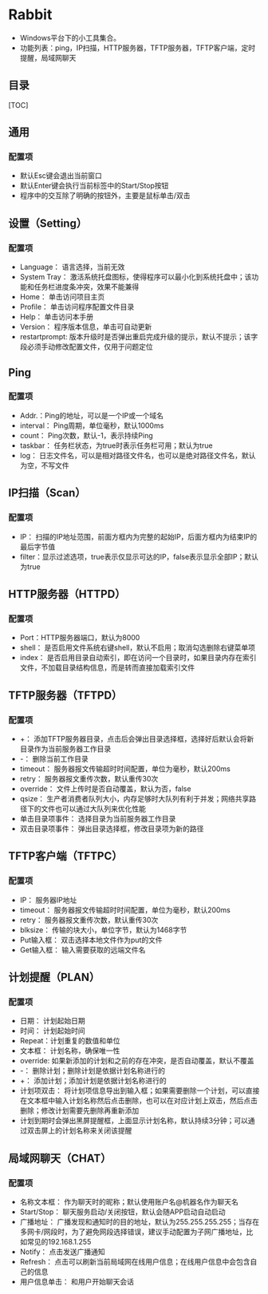 # Rabbit
- Windows平台下的小工具集合。
- 功能列表：ping，IP扫描，HTTP服务器，TFTP服务器，TFTP客户端，定时提醒，局域网聊天

## 目录
[TOC]

## 通用
### 配置项
- 默认Esc键会退出当前窗口
- 默认Enter键会执行当前标签中的Start/Stop按钮
- 程序中的交互除了明确的按钮外，主要是鼠标单击/双击

## 设置（Setting）
### 配置项
- Language： 语言选择，当前无效
- System Tray： 激活系统托盘图标，使得程序可以最小化到系统托盘中；该功能和任务栏进度条冲突，效果不能兼得
- Home： 单击访问项目主页
- Profile： 单击访问程序配置文件目录
- Help： 单击访问本手册
- Version： 程序版本信息，单击可自动更新
- restartprompt: 版本升级时是否弹出重启完成升级的提示，默认不提示；该字段必须手动修改配置文件，仅用于问题定位

## Ping
### 配置项
- Addr.：Ping的地址，可以是一个IP或一个域名
- interval： Ping周期，单位毫秒，默认1000ms
- count： Ping次数，默认-1，表示持续Ping
- taskbar： 任务栏状态，为true时表示任务栏可用；默认为true
- log： 日志文件名，可以是相对路径文件名，也可以是绝对路径文件名，默认为空，不写文件

## IP扫描（Scan）
### 配置项
- IP： 扫描的IP地址范围，前面方框内为完整的起始IP，后面方框内为结束IP的最后字节值
- filter：显示过滤选项，true表示仅显示可达的IP，false表示显示全部IP；默认为true

## HTTP服务器（HTTPD）
### 配置项
- Port：HTTP服务器端口，默认为8000
- shell： 是否启用文件系统右键shell，默认不启用；取消勾选删除右键菜单项
- index： 是否启用目录自动索引，即在访问一个目录时，如果目录内存在索引文件，不加载目录结构信息，而是转而直接加载索引文件

## TFTP服务器（TFTPD）
### 配置项
- +： 添加TFTP服务器目录，点击后会弹出目录选择框，选择好后默认会将新目录作为当前服务器工作目录
- -： 删除当前工作目录
- timeout： 服务器报文传输超时时间配置，单位为毫秒，默认200ms
- retry： 服务器报文重传次数，默认重传30次
- override： 文件上传时是否自动覆盖，默认为否，false
- qsize： 生产者消费者队列大小，内存足够时大队列有利于并发；网络共享路径下的文件也可以通过大队列来优化性能
- 单击目录项事件： 选择目录为当前服务器工作目录
- 双击目录项事件： 弹出目录选择框，修改目录项为新的路径

## TFTP客户端（TFTPC）
### 配置项
- IP： 服务器IP地址
- timeout： 服务器报文传输超时时间配置，单位为毫秒，默认200ms
- retry： 服务器报文重传次数，默认重传30次
- blksize： 传输的块大小，单位字节，默认为1468字节
- Put输入框： 双击选择本地文件作为put的文件
- Get输入框： 输入需要获取的远端文件名

## 计划提醒（PLAN）
### 配置项
- 日期： 计划起始日期
- 时间： 计划起始时间
- Repeat：计划重复的数值和单位
- 文本框： 计划名称，确保唯一性
- override: 如果新添加的计划和之前的存在冲突，是否自动覆盖，默认不覆盖
- -： 删除计划；删除计划是依据计划名称进行的
- +： 添加计划；添加计划是依据计划名称进行的
- 计划项双击： 将计划项信息导出到输入框；如果需要删除一个计划，可以直接在文本框中输入计划名称然后点击删除，也可以在对应计划上双击，然后点击删除；修改计划需要先删除再重新添加
- 计划到期时会弹出黑屏提醒框，上面显示计划名称，默认持续3分钟；可以通过双击屏上的计划名称来关闭该提醒

## 局域网聊天（CHAT）
### 配置项
- 名称文本框： 作为聊天时的昵称；默认使用账户名@机器名作为聊天名
- Start/Stop： 聊天服务启动/关闭按钮，默认会随APP启动自动启动
- 广播地址： 广播发现和通知时的目的地址，默认为255.255.255.255；当存在多网卡/网段时，为了避免网段选择错误，建议手动配置为子网广播地址，比如常见的192.168.1.255
- Notify： 点击发送广播通知
- Refresh： 点击可以刷新当前局域网在线用户信息；在线用户信息中会包含自己的信息
- 用户信息单击： 和用户开始聊天会话
